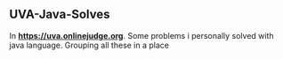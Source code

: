 ## UVA-Java-Solves

In **https://uva.onlinejudge.org**. Some problems i personally solved with java language. Grouping all these in a place
